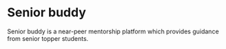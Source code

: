 # Senior buddy

Senior buddy is a near-peer mentorship platform which provides guidance from senior topper students.
